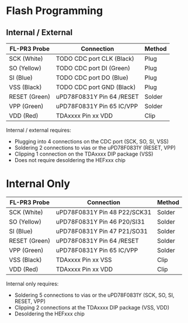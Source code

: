 # Flash Programming

## Internal / External

| FL-PR3 Probe  | Connection                | Method               |
|---------------|---------------------------|----------------------|
| SCK (White)   | TODO CDC port CLK (Black) | Plug                 | TODO verify me
| SO (Yellow)   | TODO CDC port DI (Green)  | Plug                 | TODO verify me
| SI (Blue)     | TODO CDC port DO (Blue)   | Plug                 | TODO verify me
| VSS (Black)   | TODO CDC port GND (Black) | Plug                 |
| RESET (Green) | uPD78F0831Y Pin 64 /RESET | Solder               |
| VPP (Green)   | uPD78F0831Y Pin 65 IC/VPP | Solder               |
| VDD (Red)     | TDAxxxx Pin xx VDD        | Clip                 |

Internal / external requires:

 - Plugging into 4 connections on the CDC port (SCK, SO, SI, VSS)
 - Soldering 2 connections to vias or the uPD78F0831Y (RESET, VPP)
 - Clipping 1 connection on the TDAxxxx DIP package (VSS)
 - Does not require desoldering the HEFxxx chip

# Internal Only

| FL-PR3 Probe  | Connection                   | Method         |
|---------------|------------------------------|----------------|
| SCK (White)   | uPD78F0831Y Pin 48 P22/SCK31 | Solder         |
| SO (Yellow)   | uPD78F0831Y Pin 46 P20/SI31  | Solder         | TODO verify me internal
| SI (Blue)     | uPD78F0831Y Pin 47 P21/SO31  | Solder         | TODO verify me internal
| RESET (Green) | uPD78F0831Y Pin 64 /RESET    | Solder         |
| VPP (Green)   | uPD78F0831Y Pin 65 IC/VPP    | Solder         |
| VSS (Black)   | TDAxxxx Pin xx VSS           | Clip           | TODO TDA verify me
| VDD (Red)     | TDAxxxx Pin xx VDD           | Clip           | TODO TDA verify me

Internal only requires:

 - Soldering 5 connections to vias or the uPD78F0831Y (SCK, SO, SI, RESET, VPP)
 - Clipping 2 connections at the TDAxxxx DIP package (VSS, VDD)
 - Desoldering the HEFxxx chip

